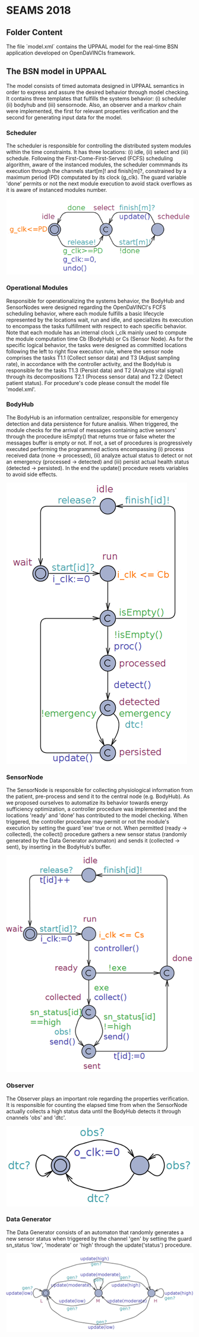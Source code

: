 # SEAMS 2018

## Folder Content

The file ´model.xml´ contains the UPPAAL model for the real-time BSN application developed on OpenDaVINCIs framework.

## The BSN model in UPPAAL

The model consists of timed automata designed in UPPAAL semantics in order to express and assure the desired behavior through model checking. It contains three templates that fulfills the systems behavior: (i) scheduler (ii) bodyhub and (iii) sensornode. Also, an observer and a markov chain were implemented, the first for relevant properties verification and the second for generating input data for the model.
 
### Scheduler

The scheduler is responsible for controlling the distributed system modules within the time constraints. It has three locations: (i) idle, (ii) select and (iii) schedule. Following the First-Come-First-Served (FCFS) scheduling algorithm, aware of the instanced modules, the scheduler commmands its execution through the channels start[m]! and finish[m]?, constrained by a maximum period (PD) computated by its clock (g_clk). The guard variable 'done' permits or not the next module execution to avoid stack overflows as it is aware of instanced modules number.

![Scheduler](./images/scheduler.png)


### Operational Modules

Responsible for operationalizing the systems behavior, the BodyHub and SensorNodes were designed regarding the OpenDaVINCI's FCFS scheduling behavior, where each module fulfills a basic lifecycle represented by the locations wait, run and idle, and specializes its execution to encompass the tasks fulfillment with respect to each specific behavior. Note that each module has an internal clock i\_clk mainly used to compute the module computation time Cb (BodyHub) or Cs (Sensor Node). As for the specific logical behavior, the tasks were designed as committed locations following the left to right flow execution rule, where the sensor node comprises the tasks T1.1 (Collect sensor data) and T3 (Adjust sampling rate), in accordance with the controller activity, and the BodyHub is responsible for the tasks T1.3 (Persist data) and T2 (Analyze vital signal) through its decompositions T2.1 (Process sensor data) and T2.2 (Detect patient status). For procedure's code please consult the model file 'model.xml'.

### BodyHub

The BodyHub is an information centralizer, responsible for emergency detection and data persistence for future analisis. When triggered, the module checks for the arrival of messages containing active sensors' through the procedure isEmpty() that returns true or false wheter the messages buffer is empty or not. If not, a set of procedures is progressively executed performing the programmed actions encompassing (i) process received data (none -> processed), (ii) analyze actual status to detect or not an emergency (processed -> detected) and (iii) persist actual health status (detected -> persisted). In the end the update() procedure resets variables to avoid side effects.

![BodyHub](./images/bodyhub.png) 

### SensorNode

The SensorNode is responsible for collecting physiological information from the patient, pre-process and send it to the central node (e.g. BodyHub). As we proposed ourselves to automatize its behavior towards energy sufficiency optimization, a controller procedure was implemented and the locations 'ready' and 'done' has contributed to the model checking. When triggered, the controller procedure may permit or not the module's execution by setting the guard 'exe' true or not. When permitted (ready -> collected), the collect() procedure gathers a new sensor status (randomly generated by the Data Generator automaton) and sends it (collected -> sent), by inserting in the BodyHub's buffer.

![SensorNode](./images/sensornode.png)

### Observer

The Observer plays an important role regarding the properties verification. It is responsible for counting the elapsed time from when the SensorNode actually collects a high status data until the BodyHub detects it through cnannels 'obs' and 'dtc'.  

![Observer](./images/observer.png) 

### Data Generator

The Data Generator consists of an automaton that randomly generates a new sensor status when triggered by the channel 'gen' by setting the guard sn\_status 'low', 'moderate' or 'high' through the update('status') procedure.

![Mkv-Chain](./images/mkv-gen.png)
